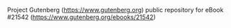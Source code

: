 Project Gutenberg (https://www.gutenberg.org) public repository for eBook #21542 (https://www.gutenberg.org/ebooks/21542)
